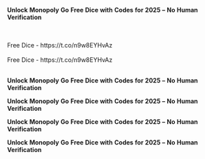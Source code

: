 <strong>Unlock</strong> <strong>Monopoly</strong> <strong>Go</strong> <strong>Free</strong> <strong>Dice</strong> <strong>with</strong> <strong>Codes</strong> <strong>for</strong> <strong>2025</strong> <strong>–</strong> <strong>No</strong> <strong>Human</strong> <strong>Verification</strong>

<br>
<br>Free Dice - https://t.co/n9w8EYHvAz
<br>
<br>Free Dice - https://t.co/n9w8EYHvAz
<br>
<br>

<strong>Unlock</strong> <strong>Monopoly</strong> <strong>Go</strong> <strong>Free</strong> <strong>Dice</strong> <strong>with</strong> <strong>Codes</strong> <strong>for</strong> <strong>2025</strong> <strong>–</strong> <strong>No</strong> <strong>Human</strong> <strong>Verification</strong>

<strong>Unlock</strong> <strong>Monopoly</strong> <strong>Go</strong> <strong>Free</strong> <strong>Dice</strong> <strong>with</strong> <strong>Codes</strong> <strong>for</strong> <strong>2025</strong> <strong>–</strong> <strong>No</strong> <strong>Human</strong> <strong>Verification</strong>

<strong>Unlock</strong> <strong>Monopoly</strong> <strong>Go</strong> <strong>Free</strong> <strong>Dice</strong> <strong>with</strong> <strong>Codes</strong> <strong>for</strong> <strong>2025</strong> <strong>–</strong> <strong>No</strong> <strong>Human</strong> <strong>Verification</strong>

<strong>Unlock</strong> <strong>Monopoly</strong> <strong>Go</strong> <strong>Free</strong> <strong>Dice</strong> <strong>with</strong> <strong>Codes</strong> <strong>for</strong> <strong>2025</strong> <strong>–</strong> <strong>No</strong> <strong>Human</strong> <strong>Verification</strong>
